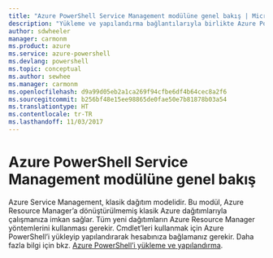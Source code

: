 ```yaml
---
title: "Azure PowerShell Service Management modülüne genel bakış | Microsoft Docs"
description: "Yükleme ve yapılandırma bağlantılarıyla birlikte Azure PowerShell’e genel bakış."
author: sdwheeler
manager: carmonm
ms.product: azure
ms.service: azure-powershell
ms.devlang: powershell
ms.topic: conceptual
ms.author: sewhee
ms.manager: carmonm
ms.openlocfilehash: d9a99d05eb2a1ca269f94cfbe6df4b64cec8a2f6
ms.sourcegitcommit: b256bf48e15ee98865de0fae50e7b81878b03a54
ms.translationtype: HT
ms.contentlocale: tr-TR
ms.lasthandoff: 11/03/2017
---
```

# <a name="overview-of-the-azure-powershell-service-management-module"></a>Azure PowerShell Service Management modülüne genel bakış

Azure Service Management, klasik dağıtım modelidir. Bu modül, Azure Resource Manager’a dönüştürülmemiş klasik Azure dağıtımlarıyla çalışmanıza imkan sağlar. Tüm yeni dağıtımların Azure Resource Manager yöntemlerini kullanması gerekir. Cmdlet’leri kullanmak için Azure PowerShell’i yükleyip yapılandırarak hesabınıza bağlamanız gerekir. Daha fazla bilgi için bkz. [Azure PowerShell’i yükleme ve yapılandırma](install-azure-ps.md).
